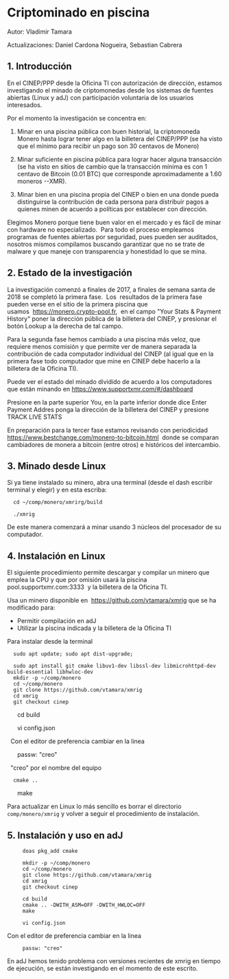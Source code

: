 # Criptominado en piscina

Autor: Vladimir Tamara

Actualizaciones: Daniel Cardona Nogueira, Sebastian Cabrera

## 1. Introducción
En el CINEP/PPP desde la Oficina TI con autorización de dirección, estamos investigando el minado de criptomonedas 
desde los sistemas de fuentes abiertas (Linux y adJ) con participación voluntaria de los usuarios interesados.

Por el momento la investigación se concentra en:

1. Minar en una piscina pública con buen historial, la criptomoneda Monero hasta lograr tener algo en la billetera del 
   CINEP/PPP (se ha visto que el mínimo para recibir un pago son 30 centavos de Monero)

2. Minar suficiente en piscina pública para lograr hacer alguna transacción (se ha visto en sitios de cambio que 
   la transacción mínima es con 1 centavo de Bitcoin (0.01 BTC) que corresponde aproximadamente a 1.60 moneros --XMR).

3. Minar bien en una piscina propia del CINEP o bien en una donde pueda distinguirse la contribución de 
   cada persona para distribuir pagos a quienes minen de acuerdo a políticas por establecer con dirección.

Elegimos Monero porque tiene buen valor en el mercado y es fácil de minar con hardware no especializado.  Para todo el 
proceso empleamos programas de fuentes abiertas por seguridad, pues pueden ser auditados, nosotros mismos 
compilamos buscando garantizar que no se trate de malware y que maneje con transparencia y honestidad lo que se mina.

## 2. Estado de la investigación

La investigación comenzó a finales de 2017, a finales de semana santa de 2018 se completó la primera fase.  Los  
resultados de la primera fase pueden verse en el sitio de la primera piscina que usamos  <https://monero.crypto-pool.fr>, 
en el campo "Your Stats & Payment History"  poner la dirección pública de la billetera del CINEP, y presionar el botón 
Lookup a la derecha de tal campo.

Para la segunda fase hemos cambiado a una piscina más veloz, que requiere menos comisión y que permite ver de manera 
separada la contribución de cada computador individual del CINEP (al igual que en la primera fase todo computador que 
mine en CINEP debe hacerlo a la billetera de la Oficina TI).

Puede ver el estado del minado dividido de acuerdo a los computadores que están minando en 
<https://www.supportxmr.com/#/dashboard>

Presione en la parte superior You, en la parte inferior donde dice Enter Payment Addres ponga la dirección de la billetera 
del CINEP y presione TRACK LIVE STATS

En preparación para la tercer fase estamos revisando con periodicidad  
<https://www.bestchange.com/monero-to-bitcoin.html>  donde se comparan cambiadores de monera a bitcoin (entre otros) e
históricos del intercambio.



## 3. Minado desde Linux

Si ya tiene instalado su minero, abra una terminal (desde el dash escribir terminal y elegir) y en esta escriba:

      cd ~/comp/monero/xmrirg/build

      ./xmrig

De este manera comenzará a minar usando 3 núcleos del procesador de su computador.



## 4. Instalación en Linux 

El siguiente procedimiento permite descargar y compilar un minero que emplea la CPU y que por omisión usará la piscina 
pool.supportxmr.com:3333  y la billetera de la Oficina TI.

Usa un minero disponible en  <https://github.com/vtamara/xmrig> que se ha modificado para:

* Permitir compilación en adJ
* Utilizar la piscina indicada y la billetera de la Oficina TI

Para instalar desde la terminal

      sudo apt update; sudo apt dist-upgrade;

      sudo apt install git cmake libuv1-dev libssl-dev libmicrohttpd-dev build-essential libhwloc-dev
      mkdir -p ~/comp/monero
      cd ~/comp/monero
      git clone https://github.com/vtamara/xmrig
      cd xmrig
      git checkout cinep

      cd build

      vi config.json

  Con el editor de preferencia cambiar en la linea

      passw: "creo"

  "creo" por el nombre del equipo 
      
      cmake ..
      make 


Para actualizar en Linux lo más sencillo es borrar el directorio `comp/monero/xmrig` y volver a seguir el procedimiento de instalación.

## 5. Instalación y uso en adJ
      
         doas pkg_add cmake

         mkdir -p ~/comp/monero
         cd ~/comp/monero
         git clone https://github.com/vtamara/xmrig
         cd xmrig
         git checkout cinep

         cd build
         cmake .. -DWITH_ASM=OFF -DWITH_HWLOC=OFF
         make

         vi config.json

Con el editor de preferencia cambiar en la linea

         passw: "creo"

En adJ hemos tenido problema con versiones recientes de xmrig en tiempo de ejecución, se están investigando en el momento de este escrito.

